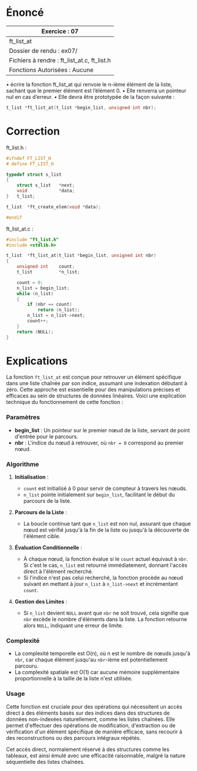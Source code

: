 # Énoncé

| Exercice : 07                               |
| ------------------------------------------- |
| ft_list_at                                  |
| Dossier de rendu : ex07/                    |
| Fichiers à rendre : ft_list_at.c, ft_list.h |
| Fonctions Autorisées : Aucune               |
• écrire la fonction ft_list_at qui renvoie le n-ième élément de la liste, sachant
que le premier élément est l’élément 0.
• Elle renverra un pointeur nul en cas d’erreur.
• Elle devra être prototypée de la façon suivante :
```C
t_list *ft_list_at(t_list *begin_list, unsigned int nbr);
```
# Correction

ft_list.h :
```C
#ifndef FT_LIST_H
# define FT_LIST_H

typedef struct s_list
{
	struct s_list	*next;
	void			*data;
}	t_list;

t_list	*ft_create_elem(void *data);

#endif
```

ft_list_at.c :
```C
#include "ft_list.h"
#include <stdlib.h>

t_list	*ft_list_at(t_list *begin_list, unsigned int nbr)
{
	unsigned int	count;
	t_list			*n_list;

	count = 0;
	n_list = begin_list;
	while (n_list)
	{
		if (nbr == count)
			return (n_list);
		n_list = n_list->next;
		count++;
	}
	return (NULL);
}
```
# Explications

La fonction `ft_list_at` est conçue pour retrouver un élément spécifique dans une liste chaînée par son indice, assumant une indexation débutant à zéro. Cette approche est essentielle pour des manipulations précises et efficaces au sein de structures de données linéaires. Voici une explication technique du fonctionnement de cette fonction :

### Paramètres
- **begin_list** : Un pointeur sur le premier nœud de la liste, servant de point d'entrée pour le parcours.
- **nbr** : L'indice du nœud à retrouver, où `nbr = 0` correspond au premier nœud.

### Algorithme
1. **Initialisation** :
   - `count` est initialisé à 0 pour servir de compteur à travers les nœuds.
   - `n_list` pointe initialement sur `begin_list`, facilitant le début du parcours de la liste.

2. **Parcours de la Liste** :
   - La boucle continue tant que `n_list` est non nul, assurant que chaque nœud est vérifié jusqu'à la fin de la liste ou jusqu'à la découverte de l'élément cible.
   
3. **Évaluation Conditionnelle** :
   - À chaque nœud, la fonction évalue si le `count` actuel équivaut à `nbr`. Si c'est le cas, `n_list` est retourné immédiatement, donnant l'accès direct à l'élément recherché.
   - Si l'indice n'est pas celui recherché, la fonction procède au nœud suivant en mettant à jour `n_list` à `n_list->next` et incrémentant `count`.

4. **Gestion des Limites** :
   - Si `n_list` devient `NULL` avant que `nbr` ne soit trouvé, cela signifie que `nbr` excède le nombre d'éléments dans la liste. La fonction retourne alors `NULL`, indiquant une erreur de limite.

### Complexité
- La complexité temporelle est O(n), où n est le nombre de nœuds jusqu'à `nbr`, car chaque élément jusqu'au `nbr`-ième est potentiellement parcouru.
- La complexité spatiale est O(1) car aucune mémoire supplémentaire proportionnelle à la taille de la liste n'est utilisée.

### Usage
Cette fonction est cruciale pour des opérations qui nécessitent un accès direct à des éléments basés sur des indices dans des structures de données non-indexées naturellement, comme les listes chaînées. Elle permet d'effectuer des opérations de modification, d'extraction ou de vérification d'un élément spécifique de manière efficace, sans recourir à des reconstructions ou des parcours intégraux répétés.

Cet accès direct, normalement réservé à des structures comme les tableaux, est ainsi émulé avec une efficacité raisonnable, malgré la nature séquentielle des listes chaînées.